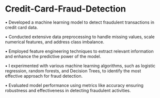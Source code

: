 # Credit-Card-Fraud-Detection
• Developed a machine learning model to detect fraudulent transactions in credit card data.

• Conducted extensive data preprocessing to handle missing values, scale numerical features, and address class imbalance.

• Employed feature engineering techniques to extract relevant information and enhance the predictive power of the model.

• I experimented with various machine learning algorithms, such as logistic regression, random forests, and Decision Trees, to identify the most effective approach for 
   fraud detection.

• Evaluated model performance using metrics like accuracy ensuring robustness and effectiveness in detecting fraudulent activities.
